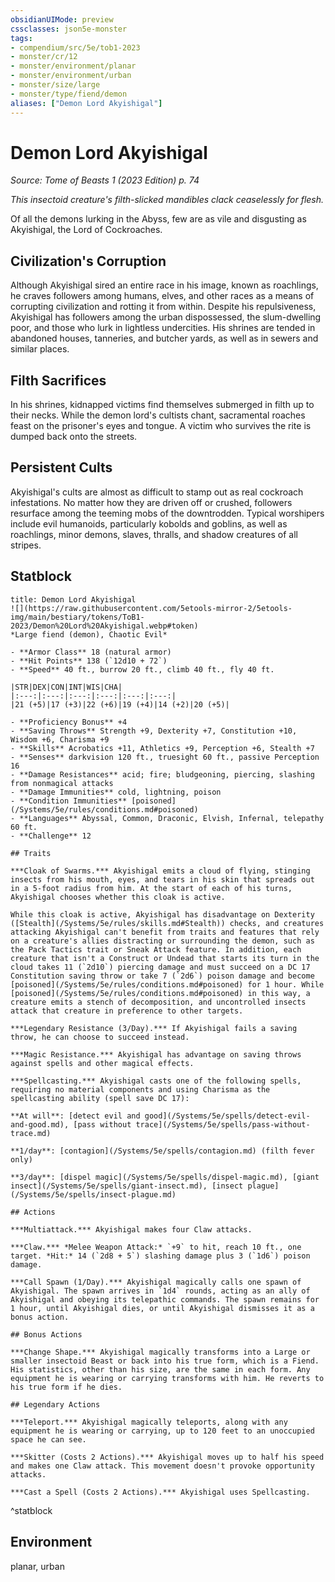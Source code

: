 ```yaml
---
obsidianUIMode: preview
cssclasses: json5e-monster
tags:
- compendium/src/5e/tob1-2023
- monster/cr/12
- monster/environment/planar
- monster/environment/urban
- monster/size/large
- monster/type/fiend/demon
aliases: ["Demon Lord Akyishigal"]
---
```

# Demon Lord Akyishigal
*Source: Tome of Beasts 1 (2023 Edition) p. 74*  

*This insectoid creature's filth-slicked mandibles clack ceaselessly for flesh.*

Of all the demons lurking in the Abyss, few are as vile and disgusting as Akyishigal, the Lord of Cockroaches.

## Civilization's Corruption

Although Akyishigal sired an entire race in his image, known as roachlings, he craves followers among humans, elves, and other races as a means of corrupting civilization and rotting it from within. Despite his repulsiveness, Akyishigal has followers among the urban dispossessed, the slum-dwelling poor, and those who lurk in lightless undercities. His shrines are tended in abandoned houses, tanneries, and butcher yards, as well as in sewers and similar places.

## Filth Sacrifices

In his shrines, kidnapped victims find themselves submerged in filth up to their necks. While the demon lord's cultists chant, sacramental roaches feast on the prisoner's eyes and tongue. A victim who survives the rite is dumped back onto the streets.

## Persistent Cults

Akyishigal's cults are almost as difficult to stamp out as real cockroach infestations. No matter how they are driven off or crushed, followers resurface among the teeming mobs of the downtrodden. Typical worshipers include evil humanoids, particularly kobolds and goblins, as well as roachlings, minor demons, slaves, thralls, and shadow creatures of all stripes.

## Statblock

```ad-statblock
title: Demon Lord Akyishigal
![](https://raw.githubusercontent.com/5etools-mirror-2/5etools-img/main/bestiary/tokens/ToB1-2023/Demon%20Lord%20Akyishigal.webp#token)
*Large fiend (demon), Chaotic Evil*

- **Armor Class** 18 (natural armor)
- **Hit Points** 138 (`12d10 + 72`)
- **Speed** 40 ft., burrow 20 ft., climb 40 ft., fly 40 ft.

|STR|DEX|CON|INT|WIS|CHA|
|:---:|:---:|:---:|:---:|:---:|:---:|
|21 (+5)|17 (+3)|22 (+6)|19 (+4)|14 (+2)|20 (+5)|

- **Proficiency Bonus** +4
- **Saving Throws** Strength +9, Dexterity +7, Constitution +10, Wisdom +6, Charisma +9
- **Skills** Acrobatics +11, Athletics +9, Perception +6, Stealth +7
- **Senses** darkvision 120 ft., truesight 60 ft., passive Perception 16
- **Damage Resistances** acid; fire; bludgeoning, piercing, slashing from nonmagical attacks
- **Damage Immunities** cold, lightning, poison
- **Condition Immunities** [poisoned](/Systems/5e/rules/conditions.md#poisoned)
- **Languages** Abyssal, Common, Draconic, Elvish, Infernal, telepathy 60 ft.
- **Challenge** 12

## Traits

***Cloak of Swarms.*** Akyishigal emits a cloud of flying, stinging insects from his mouth, eyes, and tears in his skin that spreads out in a 5-foot radius from him. At the start of each of his turns, Akyishigal chooses whether this cloak is active.

While this cloak is active, Akyishigal has disadvantage on Dexterity ([Stealth](/Systems/5e/rules/skills.md#Stealth)) checks, and creatures attacking Akyishigal can't benefit from traits and features that rely on a creature's allies distracting or surrounding the demon, such as the Pack Tactics trait or Sneak Attack feature. In addition, each creature that isn't a Construct or Undead that starts its turn in the cloud takes 11 (`2d10`) piercing damage and must succeed on a DC 17 Constitution saving throw or take 7 (`2d6`) poison damage and become [poisoned](/Systems/5e/rules/conditions.md#poisoned) for 1 hour. While [poisoned](/Systems/5e/rules/conditions.md#poisoned) in this way, a creature emits a stench of decomposition, and uncontrolled insects attack that creature in preference to other targets.

***Legendary Resistance (3/Day).*** If Akyishigal fails a saving throw, he can choose to succeed instead.

***Magic Resistance.*** Akyishigal has advantage on saving throws against spells and other magical effects.

***Spellcasting.*** Akyishigal casts one of the following spells, requiring no material components and using Charisma as the spellcasting ability (spell save DC 17):

**At will**: [detect evil and good](/Systems/5e/spells/detect-evil-and-good.md), [pass without trace](/Systems/5e/spells/pass-without-trace.md)

**1/day**: [contagion](/Systems/5e/spells/contagion.md) (filth fever only)

**3/day**: [dispel magic](/Systems/5e/spells/dispel-magic.md), [giant insect](/Systems/5e/spells/giant-insect.md), [insect plague](/Systems/5e/spells/insect-plague.md)

## Actions

***Multiattack.*** Akyishigal makes four Claw attacks.

***Claw.*** *Melee Weapon Attack:* `+9` to hit, reach 10 ft., one target. *Hit:* 14 (`2d8 + 5`) slashing damage plus 3 (`1d6`) poison damage.

***Call Spawn (1/Day).*** Akyishigal magically calls one spawn of Akyishigal. The spawn arrives in `1d4` rounds, acting as an ally of Akyishigal and obeying its telepathic commands. The spawn remains for 1 hour, until Akyishigal dies, or until Akyishigal dismisses it as a bonus action.

## Bonus Actions

***Change Shape.*** Akyishigal magically transforms into a Large or smaller insectoid Beast or back into his true form, which is a Fiend. His statistics, other than his size, are the same in each form. Any equipment he is wearing or carrying transforms with him. He reverts to his true form if he dies.

## Legendary Actions

***Teleport.*** Akyishigal magically teleports, along with any equipment he is wearing or carrying, up to 120 feet to an unoccupied space he can see.

***Skitter (Costs 2 Actions).*** Akyishigal moves up to half his speed and makes one Claw attack. This movement doesn't provoke opportunity attacks.

***Cast a Spell (Costs 2 Actions).*** Akyishigal uses Spellcasting.
```
^statblock

## Environment

planar, urban